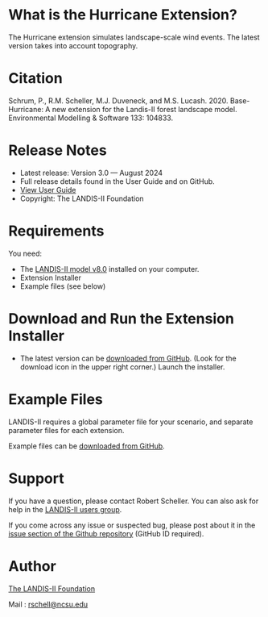 # What is the Hurricane Extension?

The Hurricane extension simulates landscape-scale wind events. The latest version takes into account topography.

# Citation

Schrum, P., R.M. Scheller, M.J. Duveneck, and M.S. Lucash. 2020. Base-Hurricane: A new extension for the Landis-II forest landscape model. Environmental Modelling & Software 133: 104833.

# Release Notes

- Latest release: Version 3.0 — August 2024
- Full release details found in the User Guide and on GitHub.
- [View User Guide](https://github.com/LANDIS-II-Foundation/Extension-Biomass-Hurricane/blob/master/docs/LANDIS-II%20Base%20Hurricane%20v3%20User%20Guide.pdf)
- Copyright: The LANDIS-II Foundation

# Requirements

You need:

- The [LANDIS-II model v8.0](http://www.landis-ii.org/install) installed on your computer.
- Extension Installer
- Example files (see below)

# Download and Run the Extension Installer

- The latest version can be [downloaded from GitHub](https://github.com/LANDIS-II-Foundation/Extension-Biomass-Hurricane/blob/master/deploy/current/LANDIS-II-V8%20Hurricane%203.0-setup.exe). (Look for the download icon in the upper right corner.)  Launch the installer.

# Example Files

LANDIS-II requires a global parameter file for your scenario, and separate parameter files for each extension.

Example files can be [downloaded from GitHub](https://downgit.github.io/#/home?url=https://github.com/LANDIS-II-Foundation/Extension-Biomass-Hurricane/tree/master/testing/Core8-Hurricane3.0).

# Support

If you have a question, please contact Robert Scheller. 
You can also ask for help in the [LANDIS-II users group](http://www.landis-ii.org/users).

If you come across any issue or suspected bug, please post about it in the [issue section of the Github repository](https://github.com/LANDIS-II-Foundation/Extension-Biomass-Hurricane/issues) (GitHub ID required).

# Author

[The LANDIS-II Foundation](http://www.landis-ii.org)

Mail : rschell@ncsu.edu
